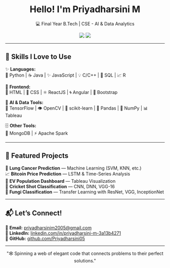<h1 align="center">Hello!  I'm Priyadharsini M</h1>
<p align="center">
  💻 Final Year B.Tech | CSE - AI & Data Analytics  
</p>

<p align="center">
  <a href="https://github.com/Priyadharsini05"><img src="https://img.shields.io/github/followers/Priyadharsini05?label=GitHub&style=social" /></a>
  <a href="https://www.linkedin.com/in/priyadharsini-m-3a13b4271/"><img src="https://img.shields.io/badge/-LinkedIn-blue?style=flat-square&logo=Linkedin&logoColor=white" /></a>
</p>

---

## 🧠 Skills I Love to Use

✨ **Languages:**  
🐍 Python | ☕ Java | ✨ JavaScript | 💡 C/C++ | 🐘 SQL | 📈 R 

🎨 **Frontend:**  
🎨 HTML | 🧩 CSS | ⚛ ReactJS | 🌀 Angular | 👗 Bootstrap

🧠 **AI & Data Tools:**  
🤖 TensorFlow | 👁 OpenCV | 🧠 scikit-learn | 🐼 Pandas | 🔢 NumPy | 📊 Tableau

🗄️ **Other Tools:**  
🍃 MongoDB | ⚡ Apache Spark

---


## 🌈 Featured Projects

🔬 **Lung Cancer Prediction** — Machine Learning (SVM, KNN, etc.)  
📈 **Bitcoin Price Prediction** — LSTM & Time-Series Analysis  
🚗 **EV Population Dashboard** — Tableau Visualization  
🏏 **Cricket Shot Classification** — CNN, DNN, VGG-16  
🦠 **Fungi Classification** — Transfer Learning with ResNet, VGG, InceptionNet

---


## 📬 Let’s Connect!

💌 **Email:** priyadharsinim2005@gmail.com  
🔗 **LinkedIn:** [linkedin.com/in/priyadharsini-m-3a13b4271](https://www.linkedin.com/in/priyadharsini-m-3a13b4271/)  
🐙 **GitHub:** [github.com/Priyadharsini05](https://github.com/Priyadharsini05)

---

<p align="center">
  "🕸️ Spinning a web of elegant code that connects problems to their perfect solutions." 
</p>

